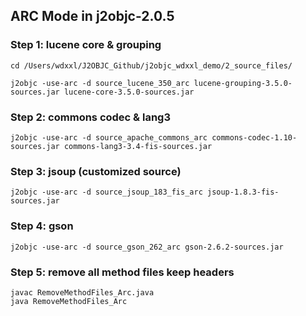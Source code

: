 ## ARC Mode in j2objc-2.0.5
### Step 1: lucene core & grouping
```
cd /Users/wdxxl/J2OBJC_Github/j2objc_wdxxl_demo/2_source_files/

j2objc -use-arc -d source_lucene_350_arc lucene-grouping-3.5.0-sources.jar lucene-core-3.5.0-sources.jar
```
### Step 2: commons codec & lang3
```
j2objc -use-arc -d source_apache_commons_arc commons-codec-1.10-sources.jar commons-lang3-3.4-fis-sources.jar
```

### Step 3: jsoup (customized source)
```
j2objc -use-arc -d source_jsoup_183_fis_arc jsoup-1.8.3-fis-sources.jar
```

### Step 4: gson
```
j2objc -use-arc -d source_gson_262_arc gson-2.6.2-sources.jar
```

### Step 5: remove all method files keep headers
```
javac RemoveMethodFiles_Arc.java
java RemoveMethodFiles_Arc
```
